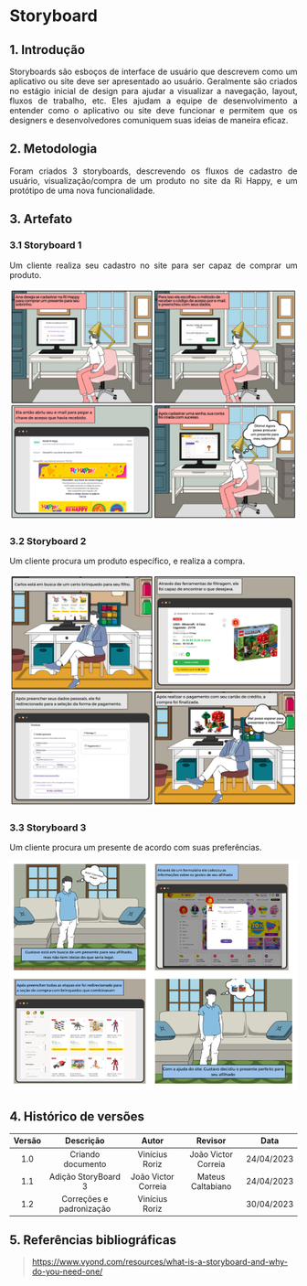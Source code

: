 # Storyboard

## 1. Introdução
<p style="text-align: justify;"> Storyboards são esboços de interface de usuário que descrevem como um aplicativo ou site deve ser apresentado ao usuário. Geralmente são criados no estágio inicial de design para ajudar a visualizar a navegação, layout, fluxos de trabalho, etc. Eles ajudam a equipe de desenvolvimento a entender como o aplicativo ou site deve funcionar e permitem que os designers e desenvolvedores comuniquem suas ideias de maneira eficaz.</p>


## 2. Metodologia
<p style="text-align: justify;"> Foram criados 3 storyboards, descrevendo os fluxos de cadastro de usuário, visualização/compra de um produto no site da Ri Happy, e um protótipo de uma nova funcionalidade.</p>

## 3. Artefato
### 3.1 Storyboard 1
<p style="text-align: justify;"> Um cliente realiza seu cadastro no site para ser capaz de comprar um produto.
</p>

<div width="800"> 

![](./images/storyboards/storyboard_1.png)
 </div>

### 3.2 Storyboard 2

<p style="text-align: justify;"> Um cliente procura um produto específico, e realiza a compra.
</p>

![](./images/storyboards/storyboard_2.png)


### 3.3 Storyboard 3

<p style="text-align: justify;"> Um cliente procura um presente de acordo com suas preferências.
</p>

![](./images/storyboards/storyboard_3.png)


## 4. Histórico de versões

| Versão |       Descrição              |  Autor                |    Revisor            | Data       |
| :----: | :--------------------:       | :-------------:       | :-----------:         | :---:      |
|  1.0   |   Criando documento          | Vinícius Roriz        | João Victor Correia   | 24/04/2023 |
|  1.1   |   Adição StoryBoard 3        | João Victor Correia   | Mateus Caltabiano     | 24/04/2023 |
|  1.2   |   Correções e padronização   | Vinícius Roriz        |                       | 30/04/2023 |


## 5. Referências bibliográficas

> https://www.vyond.com/resources/what-is-a-storyboard-and-why-do-you-need-one/